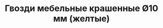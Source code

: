---
title: Гвозди мебельные крашенные &Oslash;10 мм (желтые)
description: Купить гвозди мебельные крашенные &Oslash;10 мм (желтые) в розницу с доставкой по Москве.

layout: product
permalink: /catalog/:path
type: "product"
weight: 5

prod_title: Гвозди мебельные крашенные &Oslash;10 мм (желтые)
prod_short_desc: Крашенные декоративные мебельные гвозди (желтые). Диаметр шляпки 10 мм, длина ножки 20 мм.
prod_full_desc: Крашенные декоративные мебельные гвозди (желтые). Диаметр шляпки 10 мм, длина ножки 20 мм.
prod_message:
price: 150
price-a: " руб/уп."

chars:
- "Цвет: желтые"
- "Длина ножки, мм: 20"
- "Диаметр шляпки, мм: 10"
- "Кол-во в упаковке, шт: 60"

usage:
---